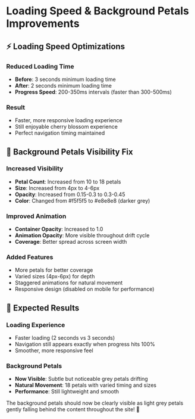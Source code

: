 # Loading Speed & Background Petals Improvements

## ⚡ Loading Speed Optimizations

### Reduced Loading Time
- **Before**: 3 seconds minimum loading time
- **After**: 2 seconds minimum loading time
- **Progress Speed**: 200-350ms intervals (faster than 300-500ms)

### Result
- Faster, more responsive loading experience
- Still enjoyable cherry blossom experience
- Perfect navigation timing maintained

## 🌸 Background Petals Visibility Fix

### Increased Visibility
- **Petal Count**: Increased from 10 to 18 petals
- **Size**: Increased from 4px to 4-6px
- **Opacity**: Increased from 0.15-0.3 to 0.3-0.45
- **Color**: Changed from #f5f5f5 to #e8e8e8 (darker grey)

### Improved Animation
- **Container Opacity**: Increased to 1.0
- **Animation Opacity**: More visible throughout drift cycle
- **Coverage**: Better spread across screen width

### Added Features
- More petals for better coverage
- Varied sizes (4px-6px) for depth
- Staggered animations for natural movement
- Responsive design (disabled on mobile for performance)

## 🎯 Expected Results

### Loading Experience
- Faster loading (2 seconds vs 3 seconds)
- Navigation still appears exactly when progress hits 100%
- Smoother, more responsive feel

### Background Petals
- **Now Visible**: Subtle but noticeable grey petals drifting
- **Natural Movement**: 18 petals with varied timing and sizes
- **Performance**: Still lightweight and smooth

The background petals should now be clearly visible as light grey petals gently falling behind the content throughout the site! 🌸

